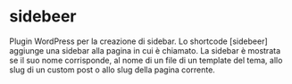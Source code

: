 # sidebeer
Plugin WordPress per la creazione di sidebar. Lo shortcode [sidebeer] aggiunge una sidebar alla pagina in cui è chiamato. La sidebar è mostrata se il suo nome corrisponde, al nome di un file di un template del tema, allo slug di un custom post o allo slug della pagina corrente.
